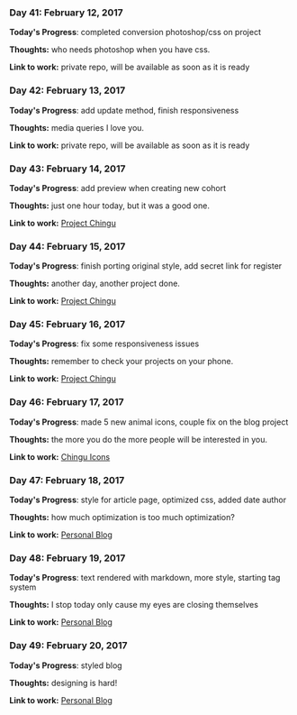 
### Day 41: February 12, 2017

**Today's Progress**: completed conversion photoshop/css on project

**Thoughts:** who needs photoshop when you have css.

**Link to work:** private repo, will be available as soon as it is ready

### Day 42: February 13, 2017

**Today's Progress**: add update method, finish responsiveness

**Thoughts:** media queries I love you.

**Link to work:** private repo, will be available as soon as it is ready

### Day 43: February 14, 2017

**Today's Progress**: add preview when creating new cohort

**Thoughts:** just one hour today, but it was a good one.

**Link to work:** [Project Chingu](https://github.com/Kornil/project-chingu)

### Day 44: February 15, 2017

**Today's Progress**: finish porting original style, add secret link for register

**Thoughts:** another day, another project done.

**Link to work:** [Project Chingu](https://github.com/Kornil/project-chingu)

### Day 45: February 16, 2017

**Today's Progress**: fix some responsiveness issues

**Thoughts:** remember to check your projects on your phone.

**Link to work:** [Project Chingu](https://github.com/Kornil/project-chingu)

### Day 46: February 17, 2017

**Today's Progress**: made 5 new animal icons, couple fix on the blog project

**Thoughts:** the more you do the more people will be interested in you.

**Link to work:** [Chingu Icons](https://github.com/Kornil/Red-Panda-FCC-Favicon)

### Day 47: February 18, 2017

**Today's Progress**: style for article page, optimized css, added date author

**Thoughts:** how much optimization is too much optimization?

**Link to work:** [Personal Blog](https://github.com/Kornil/personal-blog)

### Day 48: February 19, 2017

**Today's Progress**: text rendered with markdown, more style, starting tag system

**Thoughts:** I stop today only cause my eyes are closing themselves

**Link to work:** [Personal Blog](https://github.com/Kornil/personal-blog)

### Day 49: February 20, 2017

**Today's Progress**: styled blog 

**Thoughts:** designing is hard!

**Link to work:** [Personal Blog](https://github.com/Kornil/personal-blog)
